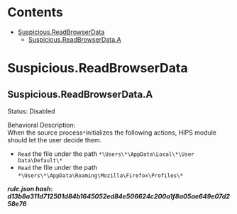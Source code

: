



Contents
========

* [Suspicious.ReadBrowserData](#suspiciousreadbrowserdata)
	* [Suspicious.ReadBrowserData.A](#suspiciousreadbrowserdataa)

# Suspicious.ReadBrowserData

## Suspicious.ReadBrowserData.A
  
Status: Disabled

Behavioral Description:   
When the source process`*`initializes the following actions, HIPS module should let the user decide them.
- `Read` the file under the path `*\Users\*\AppData\Local\*\User Data\Default\*`
- `Read` the file under the path `*\Users\*\AppData\Roaming\Mozilla\Firefox\Profiles\*`
  
***rule.json hash: d13b8a311d712501d84b1645052ed84e506624c200a1f8a05ae649e07d258e76***